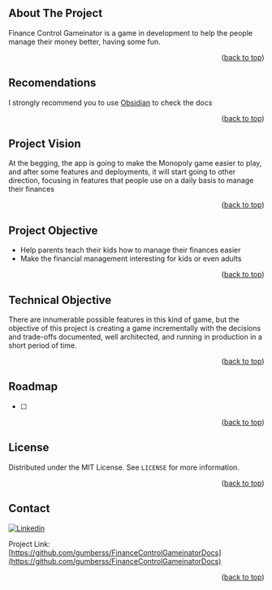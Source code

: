 <a name="readme-top"></a>

## About The Project

Finance Control Gameinator is a game in development to help the people manage their money better, having some fun. 
<p align="right">(<a href="#readme-top">back to top</a>)</p>

## Recomendations
I strongly recommend you to use [Obsidian](https://obsidian.md) to check the docs
<p align="right">(<a href="#readme-top">back to top</a>)</p>

## Project Vision

At the begging, the app is going to make the Monopoly game easier to play, and after some features and deployments, it will start going to other direction, focusing in features that people use on a daily basis to manage their finances
<p align="right">(<a href="#readme-top">back to top</a>)</p>

## Project Objective
- Help parents teach their kids how to manage their finances easier
- Make the financial management interesting for kids or even adults

<p align="right">(<a href="#readme-top">back to top</a>)</p>

## Technical Objective 

There are innumerable possible features in this kind of game, but the objective of this project is creating a game incrementally with the decisions and trade-offs documented, well architected, and running in production in a short period of time.
<p align="right">(<a href="#readme-top">back to top</a>)</p>

## Roadmap
- [ ] 

<p align="right">(<a href="#readme-top">back to top</a>)</p>

## License

Distributed under the MIT License. See `LICENSE` for more information.

<p align="right">(<a href="#readme-top">back to top</a>)</p>


## Contact

[![Linkedin](https://img.shields.io/badge/Linkedin-0A66C2?style=flat&logo=Linkedin&logoColor=white)](https://www.linkedin.com/in/gumbers/)

Project Link: [https://github.com/gumberss/FinanceControlGameinatorDocs](https://github.com/gumberss/FinanceControlGameinatorDocs)

<p align="right">(<a href="#readme-top">back to top</a>)</p>
